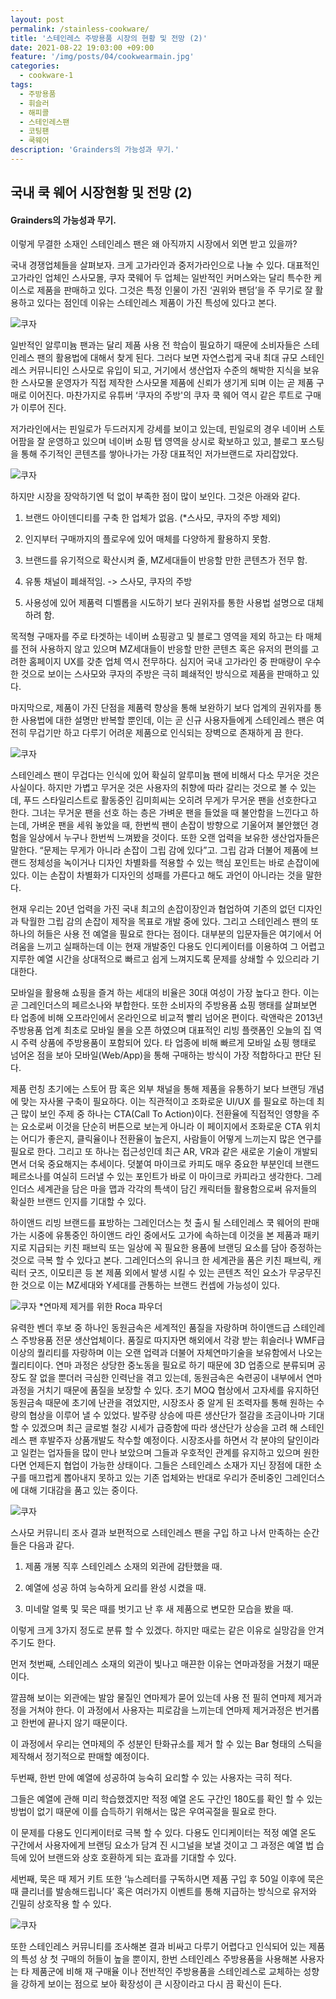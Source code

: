 ```yaml
---
layout: post
permalink: /stainless-cookware/
title: '스테인레스 주방용품 시장의 현황 및 전망 (2)'
date: 2021-08-22 19:03:00 +09:00
feature: '/img/posts/04/cookwearmain.jpg'
categories:
  - cookware-1
tags:
  - 주방용품
  - 휘슬러
  - 해피콜
  - 스테인레스팬
  - 코팅팬
  - 쿡웨어
description: 'Grainders의 가능성과 무기.'
---
```


## 국내 쿡 웨어 시장현황 및 전망 (2)
#### Grainders의 가능성과 무기.

이렇게 무결한 소재인 스테인레스 팬은 왜 아직까지 시장에서 외면 받고 있을까?

국내 경쟁업체들을 살펴보자. 크게 고가라인과 중저가라인으로 나눌 수 있다. 대표적인 고가라인 업체인 스사모몰, 쿠자 쿡웨어 두 업체는 일반적인 커머스와는 달리 특수한 케이스로 제품을 판매하고 있다. 그것은 특정 인물이 가진 ‘권위와 팬덤’을 주 무기로 잘 활용하고 있다는 점인데 이유는 스테인레스 제품이 가진 특성에 있다고 본다.

![쿠자](/img/posts/04/1.jpg)

일반적인 알루미늄 팬과는 달리 제품 사용 전 학습이 필요하기 때문에 소비자들은 스테인레스 팬의 활용법에 대해서 찾게 된다. 그러다 보면 자연스럽게 국내 최대 규모 스테인레스 커뮤니티인 스사모로 유입이 되고, 거기에서 생산업자 수준의 해박한 지식을 보유한 스사모몰 운영자가 직접 제작한 스사모몰 제품에 신뢰가 생기게 되며 이는 곧 제품 구매로 이어진다.
마찬가지로 유튜버 ‘쿠자의 주방'의 쿠자 쿡 웨어 역시 같은 루트로 구매가 이루어 진다.

저가라인에서는 핀일로가 두드러지게 강세를 보이고 있는데, 핀일로의 경우 네이버 스토어팜을 잘 운영하고 있으며 네이버 쇼핑 탭 영역을 상시로 확보하고 있고, 블로그 포스팅을 통해 주기적인 콘텐츠를 쌓아나가는 가장 대표적인 저가브랜드로 자리잡았다.

![쿠자](/img/posts/04/2.jpg)


하지만 시장을 장악하기엔 턱 없이 부족한 점이 많이 보인다. 그것은 아래와 같다.

1) 브랜드 아이덴디티를 구축 한 업체가 없음. (*스사모, 쿠자의 주방 제외)

2) 인지부터 구매까지의 플로우에 있어 매체를 다양하게 활용하지 못함.

3) 브랜드를 유기적으로 확산시켜 줄, MZ세대들이 반응할 만한 콘텐츠가 전무 함.

4) 유통 채널이 폐쇄적임. -> 스사모, 쿠자의 주방

5) 사용성에 있어 제품력 디벨롭을 시도하기 보다 권위자를 통한 사용법 설명으로 대체하려 함.

목적형 구매자를 주로 타겟하는 네이버 쇼핑광고 및 블로그 영역을 제외 하고는 타 매체를 전혀 사용하지 않고 있으며 MZ세대들이 반응할 만한 콘텐츠 혹은 유저의 편의를 고려한 홈페이지 UX를 갖춘 업체 역시 전무하다. 심지어 국내 고가라인 중 판매량이 우수한 것으로 보이는 스사모와 쿠자의 주방은 극히 폐쇄적인 방식으로 제품을 판매하고 있다.

마지막으로, 제품이 가진 단점을 제품력 향상을 통해 보완하기 보다 업계의 권위자를 통한 사용법에 대한 설명만 반복할 뿐인데, 이는 곧 신규 사용자들에게 스테인레스 팬은 여전히 무겁기만 하고 다루기 어려운 제품으로 인식되는 장벽으로 존재하게 끔 한다.

![쿠자](/img/posts/04/3.jfif)

스테인레스 팬이 무겁다는 인식에 있어 확실히 알루미늄 팬에 비해서 다소 무거운 것은 사실이다. 하지만 가볍고 무거운 것은 사용자의 취향에 따라 갈리는 것으로 볼 수 있는데, 푸드 스타일리스트로 활동중인 김미희씨는 오히려 무게가 무거운 팬을 선호한다고 한다. 그녀는 무거운 팬을 선호 하는 층은 가벼운 팬을 들었을 때 불안함을 느낀다고 하는데, 가벼운 팬을 세워 놓았을 때, 한번씩 팬이 손잡이 방향으로 기울어져 불안했던 경험을 일상에서 누구나 한번씩 느껴봤을 것이다. 또한 오랜 업력을 보유한 생산업자들은 말한다. “문제는 무게가 아니라 손잡이 그립 감에 있다”고. 그립 감과 더불어 제품에 브랜드 정체성을 녹이거나 디자인 차별화를 적용할 수 있는 핵심 포인트는 바로 손잡이에 있다. 이는 손잡이 차별화가 디자인의 성패를 가른다고 해도 과언이 아니라는 것을 말한다.

현재 우리는 20년 업력을 가진 국내 최고의 손잡이장인과 협업하여 기존의 없던 디자인과 탁월한 그립 감의 손잡이 제작을 목표로 개발 중에 있다. 그리고 스테인레스 팬의 또 하나의 허들은 사용 전 예열을 필요로 한다는 점이다. 대부분의 입문자들은 여기에서 어려움을 느끼고 실패하는데 이는 현재 개발중인 다용도 인디케이터를 이용하여 그 어렵고 지루한 예열 시간을 상대적으로 빠르고 쉽게 느껴지도록 문제를 상쇄할 수 있으리라 기대한다.

모바일을 활용해 쇼핑을 즐겨 하는 세대의 비율은 30대 여성이 가장 높다고 한다.
이는 곧 그레인더스의 페르소나와 부합한다. 또한 소비자의 주방용품 쇼핑 행태를 살펴보면 타 업종에 비해 오프라인에서 온라인으로 비교적 빨리 넘어온 편이다. 락앤락은 2013년 주방용품 업계 최초로 모바일 몰을 오픈 하였으며 대표적인 리빙 플랫폼인 오늘의 집 역시 주력 상품에 주방용품이 포함되어 있다. 타 업종에 비해 빠르게 모바일 쇼핑 행태로 넘어온 점을 보아 모바일(Web/App)을 통해 구매하는 방식이 가장 적합하다고 판단 된다.

제품 런칭 초기에는 스토어 팜 혹은 외부 채널을 통해 제품을 유통하기 보다 브랜딩 개념에 맞는 자사몰 구축이 필요하다. 이는 직관적이고 조화로운 UI/UX 를 필요로 하는데 최근 많이 보인 주제 중 하나는 CTA(Call To Action)이다. 전환율에 직접적인 영향을 주는 요소로써 이것을 단순히 버튼으로 보는게 아니라 이 페이지에서 조화로운 CTA 위치는 어디가 좋은지, 클릭율이나 전환율이 높은지, 사람들이 어떻게 느끼는지 많은 연구를 필요로 한다. 그리고 또 하나는 접근성인데 최근 AR, VR과 같은 새로운 기술이 개발되면서 더욱 중요해지는 추세이다. 덧붙여 마이크로 카피도 매우 중요한 부분인데 브랜드 페르소나를 여실히 드러낼 수 있는 포인트가 바로 이 마이크로 카피라고 생각한다. 그레인더스 세계관을 담은 마을 맵과 각각의 특색이 담긴 캐릭터들 활용함으로써 유저들의 확실한 브랜드 인지를 기대할 수 있다.

하이앤드 리빙 브랜드를 표방하는 그레인더스는 첫 출시 될 스테인레스 쿡 웨어의 판매가는 시중에 유통중인 하이앤드 라인 중에서도 고가에 속하는데 이것을 본 제품과 패키지로 지급되는 키친 패브릭 또는 일상에 꼭 필요한 용품에 브랜딩 요소를 담아 증정하는 것으로 극복 할 수 있다고 본다. 그레인더스의 유니크 한 세계관을 품은 키친 패브릭, 캐릭터 굿즈, 이모티콘 등 본 제품 외에서 발생 시킬 수 있는 콘텐츠 적인 요소가 무궁무진한 것으로 이는 MZ세대와 Y세대를 관통하는 브랜드 컨셉에 가능성이 있다.

![쿠자](/img/posts/04/5.jpg)
*연마제 제거를 위한 Roca 파우더

유력한 벤더 후보 중 하나인 동원금속은 세계적인 품질을 자랑하며 하이앤드급 스테인레스 주방용품 전문 생산업체이다. 품질로 따지자면 해외에서 각광 받는 휘슬러나 WMF급 이상의 퀄리티를 자랑하며 이는 오랜 업력과 더불어 자체연마기술을 보유함에서 나오는 퀄리티이다. 연마 과정은 상당한 중노동을 필요로 하기 때문에 3D 업종으로 분류되며 공장도 잘 없을 뿐더러 극심한 인력난을 겪고 있는데, 동원금속은 숙련공이 내부에서 연마과정을 거치기 때문에 품질을 보장할 수 있다. 초기 MOQ 협상에서 고자세를 유지하던 동원금속 때문에 초기에 난관을 겪었지만, 시장조사 중 알게 된 조력자를 통해 원하는 수량의 협상을 이루어 낼 수 있었다. 발주량 상승에 따른 생산단가 절감을 조금이나마 기대 할 수 있겠으며 최근 글로벌 철강 시세가 급증함에 따라 생산단가 상승을 고려 해 스테인레스 팬 후발주자 상품개발도 착수할 예정이다.
시장조사를 하면서 각 분야의 달인이라고 일컫는 업자들을 많이 만나 보았으며 그들과 우호적인 관계를 유지하고 있으며 원한다면 언제든지 협업이 가능한 상태이다. 그들은 스테인레스 소재가 지닌 장점에 대한 소구를 매끄럽게 뽑아내지 못하고 있는 기존 업체와는 반대로 우리가 준비중인 그레인더스에 대해 기대감을 품고 있는 중이다.

![쿠자](/img/posts/04/6.jpg)


스사모 커뮤니티 조사 결과 보편적으로 스테인레스 팬을 구입 하고 나서 만족하는 순간들은 다음과 같다.

1) 제품 개봉 직후 스테인레스 소재의 외관에 감탄했을 때.

2) 예열에 성공 하여 능숙하게 요리를 완성 시켰을 때.

3) 미네랄 얼룩 및 묵은 때를 벗기고 난 후 새 제품으로 변모한 모습을 봤을 때.

이렇게 크게 3가지 정도로 분류 할 수 있겠다. 하지만 때로는 같은 이유로 실망감을 안겨 주기도 한다.

먼저 첫번째, 스테인레스 소재의 외관이 빛나고 매끈한 이유는 연마과정을 거쳤기 때문이다.

깔끔해 보이는 외관에는 발암 물질인 연마제가 묻어 있는데 사용 전 필히 연마제 제거과정을 거쳐야 한다. 이 과정에서 사용자는 피로감을 느끼는데 연마제 제거과정은 번거롭고 한번에 끝나지 않기 때문이다.

이 과정에서 우리는 연마제의 주 성분인 탄화규소를 제거 할 수 있는 Bar 형태의 스틱을 제작해서 정기적으로 판매할 예정이다.

두번째, 한번 만에 예열에 성공하여 능숙히 요리할 수 있는 사용자는 극히 적다.

그들은 예열에 관해 미리 학습했겠지만 적정 예열 온도 구간인 180도를 확인 할 수 있는 방법이 없기 때문에 이를 습득하기 위해서는 많은 우여곡절을 필요로 한다.

이 문제를 다용도 인디케이터로 극복 할 수 있다. 다용도 인디케이터는 적정 예열 온도 구간에서 사용자에게 브랜딩 요소가 담겨 진 시그널을 보낼 것이고 그 과정은 예열 법 습득에 있어 브랜드와 상호 호환하게 되는 효과를 기대할 수 있다.

세번째, 묵은 때 제거 키트 또한 ‘뉴스레터를 구독하시면 제품 구입 후 50일 이후에 묵은 때 클리너를 발송해드립니다’ 혹은 여러가지 이벤트를 통해 지급하는 방식으로 유저와 긴밀히 상호작용 할 수 있다.

![쿠자](/img/posts/04/7.jpg)


또한 스테인레스 커뮤니티를 조사해본 결과 비싸고 다루기 어렵다고 인식되어 있는 제품의 특성 상 첫 구매의 허들이 높을 뿐이지, 한번 스테인레스 주방용품을 사용해본 사용자는 타 제품군에 비해 재 구매율 이나 전반적인 주방용품을 스테인레스로 교체하는 성향을 강하게 보이는 점으로 보아 확장성이 큰 시장이라고 다시 끔 확신이 든다.
